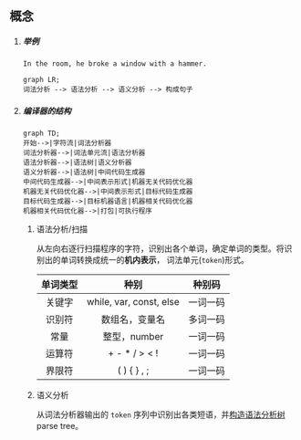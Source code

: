 ## 概念

1. ##### 举例

   ```
   In the room, he broke a window with a hammer.
   ```

   ```mermaid
   graph LR;
   词法分析 --> 语法分析 --> 语义分析 --> 构成句子
   ```

2. ##### 编译器的结构

   ```mermaid
   graph TD; 
   开始-->|字符流|词法分析器
   词法分析器-->|词法单元流|语法分析器
   语法分析器-->|语法树|语义分析器
   语义分析器-->|语法树|中间代码生成器
   中间代码生成器-->|中间表示形式|机器无关代码优化器
   机器无关代码优化器-->|中间表示形式|目标代码生成器
   目标代码生成器-->|目标机器语言|机器相关代码优化器
   机器相关代码优化器-->|打包|可执行程序
   ```

   1. 语法分析/扫描

      从左向右逐行扫描程序的字符，识别出各个单词，确定单词的类型。将识别出的单词转换成统一的**机内表示**， 词法单元(`token`)形式。

      | 单词类型 |          种别           |  种别码  |
      | :------: | :---------------------: | :------: |
      |  关键字  | while, var, const, else | 一词一码 |
      |  识别符  |     数组名，变量名      | 多词一码 |
      |   常量   |      整型，number       | 一词一码 |
      |  运算符  |      + - * / > < !      | 一词一码 |
      |  界限符  |   (  )  {   }  ,   ;    | 一词一码 |

   2. 语义分析

      从词法分析器输出的 `token` 序列中识别出各类短语，并<u>构造语法分析树</u>parse tree。

      
   
